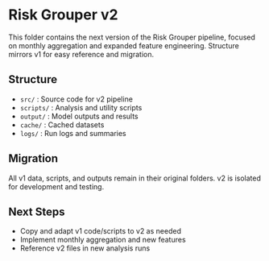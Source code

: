 # Risk Grouper v2

This folder contains the next version of the Risk Grouper pipeline, focused on monthly aggregation and expanded feature engineering. Structure mirrors v1 for easy reference and migration.

## Structure
- `src/` : Source code for v2 pipeline
- `scripts/` : Analysis and utility scripts
- `output/` : Model outputs and results
- `cache/` : Cached datasets
- `logs/` : Run logs and summaries

## Migration
All v1 data, scripts, and outputs remain in their original folders. v2 is isolated for development and testing.

## Next Steps
- Copy and adapt v1 code/scripts to v2 as needed
- Implement monthly aggregation and new features
- Reference v2 files in new analysis runs
